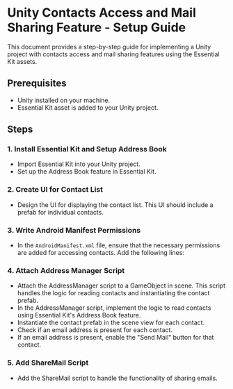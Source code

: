# Unity Contacts Access and Mail Sharing Feature - Setup Guide

This document provides a step-by-step guide for implementing a Unity project with contacts access and mail sharing features using the Essential Kit assets.

## Prerequisites
- Unity installed on your machine.
- Essential Kit asset is added to your Unity project.

## Steps

### 1. Install Essential Kit and Setup Address Book
- Import Essential Kit into your Unity project.
- Set up the Address Book feature in Essential Kit.

### 2. Create UI for Contact List
- Design the UI for displaying the contact list. This UI should include a prefab for individual contacts.

### 3. Write Android Manifest Permissions
- In the `AndroidManifest.xml` file, ensure that the necessary permissions are added for accessing contacts. Add the following lines:

<uses-permission android:name="android.permission.READ_CONTACTS" />

### 4. Attach Address Manager Script
- Attach the AddressManager script to a GameObject in scene. This script handles the logic for reading contacts and instantiating the contact prefab.
- In the AddressManager script, implement the logic to read contacts using Essential Kit's Address Book feature.
- Instantiate the contact prefab in the scene view for each contact.
- Check if an email address is present for each contact.
- If an email address is present, enable the "Send Mail" button for that contact.

### 5. Add ShareMail Script
- Add the ShareMail script to handle the functionality of sharing emails.

